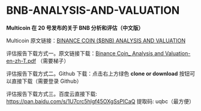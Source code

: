 # BNB-ANALYSIS-AND-VALUATION
**Multicoin 在 20 号发布的关于 BNB 分析和评估（中文版）**

Multicoin 原文链接：[BINANCE COIN ($BNB) ANALYSIS AND VALUATION](https://multicoin.capital/2019/02/19/binance-coin-analysis-and-valuation/)


评估报告下载方式一。原文链接下载：[Binance Coin_ Analysis and Valuation-en-zh-T.pdf](https://www.dropbox.com/s/c8mih90b1ni546l/[Gengo]%20Binance%20Coin_%20Analysis%20and%20Valuation-en-zh-T.pdf?dl=0)
（需要梯子）

评估报告下载方式二。Github 下载：点击右上方绿色 **clone or download** 按钮可以直接下载（需要登录 Github）

评估报告下载方式三。百度云直接下载: https://pan.baidu.com/s/1U7crc5hlgf45OXgSsPICaQ 提取码: uqbc（最方便）
